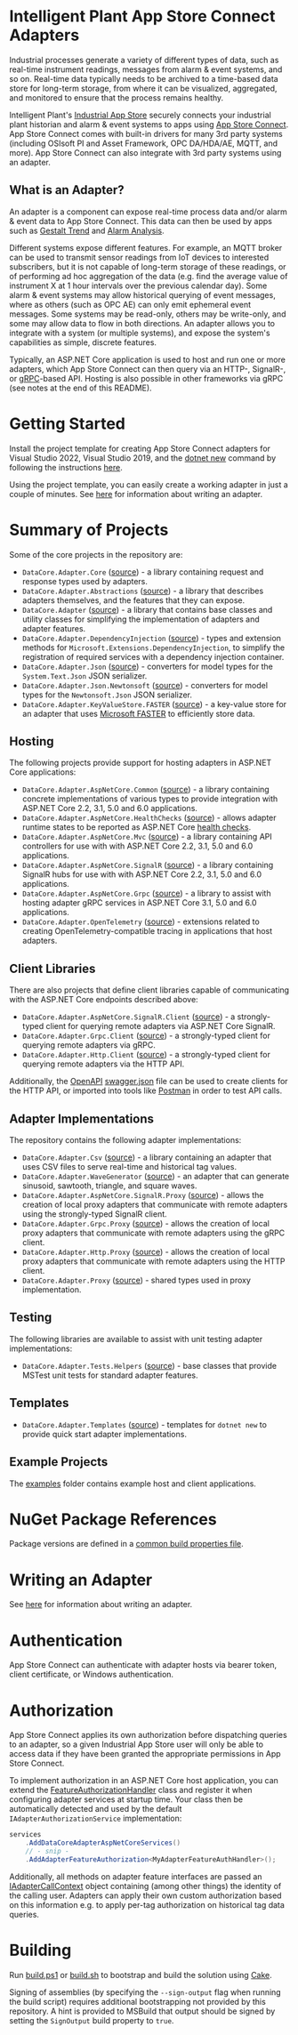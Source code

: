 # Intelligent Plant App Store Connect Adapters

Industrial processes generate a variety of different types of data, such as real-time instrument readings, messages from alarm & event systems, and so on. Real-time data typically needs to be archived to a time-based data store for long-term storage, from where it can be visualized, aggregated, and monitored to ensure that the process remains healthy.

Intelligent Plant's [Industrial App Store](https://appstore.intelligentplant.com) securely connects your industrial plant historian and alarm & event systems to apps using [App Store Connect](https://appstore.intelligentplant.com/Welcome/AppProfile?appId=a73c453df5f447a6aa8a08d2019037a5). App Store Connect comes with built-in drivers for many 3rd party systems (including OSIsoft PI and Asset Framework, OPC DA/HDA/AE, MQTT, and more). App Store Connect can also integrate with 3rd party systems using an adapter.

## What is an Adapter?

An adapter is a component can expose real-time process data and/or alarm & event data to App Store Connect. This data can then be used by apps such as [Gestalt Trend](https://appstore.intelligentplant.com/Home/AppProfile?appId=3fbd54df59964243aa9cf4b3f04823f6) and [Alarm Analysis](https://appstore.intelligentplant.com/Home/AppProfile?appId=d2322b59ff334c97b49760e40000d28e).

Different systems expose different features. For example, an MQTT broker can be used to transmit sensor readings from IoT devices to interested subscribers, but it is not capable of long-term storage of these readings, or of performing ad hoc aggregation of the data (e.g. find the average value of instrument X at 1 hour intervals over the previous calendar day). Some alarm & event systems may allow historical querying of event messages, where as others (such as OPC AE) can only emit ephemeral event messages. Some systems may be read-only, others may be write-only, and some may allow data to flow in both directions. An adapter allows you to integrate with a system (or multiple systems), and expose the system's capabilities as simple, discrete features. 

Typically, an ASP.NET Core application is used to host and run one or more adapters, which App Store Connect can then query via an HTTP-, SignalR-, or [gRPC](https://grpc.io/)-based API. Hosting is also possible in other frameworks via gRPC (see notes at the end of this README).


# Getting Started

Install the project template for creating App Store Connect adapters for Visual Studio 2022, Visual Studio 2019, and the [dotnet new](https://docs.microsoft.com/en-us/dotnet/core/tools/dotnet-new) command by following the instructions [here](/src/DataCore.Adapter.Templates).

Using the project template, you can easily create a working adapter in just a couple of minutes. See [here](/docs/writing-an-adapter.md) for information about writing an adapter.


# Summary of Projects

Some of the core projects in the repository are:

* `DataCore.Adapter.Core` ([source](/src/DataCore.Adapter.Core)) - a library containing request and response types used by adapters.
* `DataCore.Adapter.Abstractions` ([source](/src/DataCore.Adapter.Abstractions)) - a library that describes adapters themselves, and the features that they can expose.
* `DataCore.Adapter` ([source](/src/DataCore.Adapter)) - a library that contains base classes and utility classes for simplifying the implementation of adapters and adapter features.
* `DataCore.Adapter.DependencyInjection` ([source](/src/DataCore.Adapter.DependencyInjection)) - types and extension methods for `Microsoft.Extensions.DependencyInjection`, to simplify the registration of required services with a dependency injection container.
* `DataCore.Adapter.Json` ([source](/src/DataCore.Adapter.Json)) - converters for model types for the `System.Text.Json` JSON serializer.
* `DataCore.Adapter.Json.Newtonsoft` ([source](/src/DataCore.Adapter.Json.Newtonsoft)) - converters for model types for the `Newtonsoft.Json` JSON serializer.
* `DataCore.Adapter.KeyValueStore.FASTER` ([source](/src/DataCore.Adapter.KeyValueStore.FASTER)) - a key-value store for an adapter that uses [Microsoft FASTER](https://microsoft.github.io/FASTER/) to efficiently store data.

## Hosting

The following projects provide support for hosting adapters in ASP.NET Core applications:

* `DataCore.Adapter.AspNetCore.Common` ([source](/src/DataCore.Adapter.AspNetCore.Common)) - a library containing concrete implementations of various types to provide integration with ASP.NET Core 2.2, 3.1, 5.0 and 6.0 applications.
* `DataCore.Adapter.AspNetCore.HealthChecks` ([source](/src/DataCore.Adapter.AspNetCore.HealthChecks)) - allows adapter runtime states to be reported as ASP.NET Core [health checks](https://docs.microsoft.com/en-us/aspnet/core/host-and-deploy/health-checks).
* `DataCore.Adapter.AspNetCore.Mvc` ([source](/src/DataCore.Adapter.AspNetCore.Mvc)) - a library containing API controllers for use with with ASP.NET Core 2.2, 3.1, 5.0 and 6.0 applications.
* `DataCore.Adapter.AspNetCore.SignalR` ([source](/src/DataCore.Adapter.AspNetCore.SignalR)) - a library containing SignalR hubs for use with with ASP.NET Core 2.2, 3.1, 5.0 and 6.0 applications.
* `DataCore.Adapter.AspNetCore.Grpc` ([source](/src/DataCore.Adapter.AspNetCore.Grpc)) - a library to assist with hosting adapter gRPC services in ASP.NET Core 3.1, 5.0 and 6.0 applications.
* `DataCore.Adapter.OpenTelemetry` ([source](/src/DataCore.Adapter.OpenTelemetry)) - extensions related to creating OpenTelemetry-compatible tracing in applications that host adapters.

## Client Libraries

There are also projects that define client libraries capable of communicating with the ASP.NET Core endpoints described above:

* `DataCore.Adapter.AspNetCore.SignalR.Client` ([source](/src/DataCore.Adapter.AspNetCore.SignalR.Client)) - a strongly-typed client for querying remote adapters via ASP.NET Core SignalR.
* `DataCore.Adapter.Grpc.Client` ([source](/src/DataCore.Adapter.Grpc.Client)) - a strongly-typed client for querying remote adapters via gRPC.
* `DataCore.Adapter.Http.Client` ([source](/src/DataCore.Adapter.Http.Client)) - a strongly-typed client for querying remote adapters via the HTTP API.

Additionally, the [OpenAPI](https://swagger.io/) [swagger.json](/swagger.json) file can be used to create clients for the HTTP API, or imported into tools like [Postman](https://www.getpostman.com/) in order to test API calls.

## Adapter Implementations

The repository contains the following adapter implementations:

* `DataCore.Adapter.Csv` ([source](/src/DataCore.Adapter.Csv)) - a library containing an adapter that uses CSV files to serve real-time and historical tag values.
* `DataCore.Adapter.WaveGenerator` ([source](/src/DataCore.Adapter.WaveGenerator)) - an adapter that can generate sinusoid, sawtooth, triangle, and square waves.
* `DataCore.Adapter.AspNetCore.SignalR.Proxy` ([source](/src/DataCore.Adapter.AspNetCore.SignalR.Proxy)) - allows the creation of local proxy adapters that communicate with remote adapters using the strongly-typed SignalR client.
* `DataCore.Adapter.Grpc.Proxy` ([source](/src/DataCore.Adapter.Grpc.Proxy)) - allows the creation of local proxy adapters that communicate with remote adapters using the gRPC client.
* `DataCore.Adapter.Http.Proxy` ([source](/src/DataCore.Adapter.Http.Proxy)) - allows the creation of local proxy adapters that communicate with remote adapters using the HTTP client.
* `DataCore.Adapter.Proxy` ([source](/src/DataCore.Adapter.Proxy)) - shared types used in proxy implementation.

## Testing

The following libraries are available to assist with unit testing adapter implementations:

* `DataCore.Adapter.Tests.Helpers` ([source](/src/DataCore.Adapter.Tests.Helpers)) - base classes that provide MSTest unit tests for standard adapter features.

## Templates

* `DataCore.Adapter.Templates` ([source](/src/DataCore.Adapter.Templates)) - templates for `dotnet new` to provide quick start adapter implementations.

## Example Projects

The [examples](/examples) folder contains example host and client applications.


# NuGet Package References

Package versions are defined in a [common build properties file](/build/Dependencies.props).


# Writing an Adapter

See [here](/docs/writing-an-adapter.md) for information about writing an adapter.


# Authentication

App Store Connect can authenticate with adapter hosts via bearer token, client certificate, or Windows authentication.


# Authorization

App Store Connect applies its own authorization before dispatching queries to an adapter, so a given Industrial App Store user will only be able to access data if they have been granted the appropriate permissions in App Store Connect.

To implement authorization in an ASP.NET Core host application, you can extend the [FeatureAuthorizationHandler](/src/DataCore.Adapter.AspNetCore.Common/Authorization/FeatureAuthorizationHandler.cs) class and register it when configuring adapter services at startup time. Your class then be automatically detected and used by the default `IAdapterAuthorizationService` implementation:

```csharp
services
    .AddDataCoreAdapterAspNetCoreServices()
    // - snip -
    .AddAdapterFeatureAuthorization<MyAdapterFeatureAuthHandler>();
```

Additionally, all methods on adapter feature interfaces are passed an [IAdapterCallContext](/src/DataCore.Adapter.Abstractions/IAdapterCallContext.cs) object containing (among other things) the identity of the calling user. Adapters can apply their own custom authorization based on this information e.g. to apply per-tag authorization on historical tag data queries.


# Building

Run [build.ps1](./build.ps1) or [build.sh](./build.sh) to bootstrap and build the solution using [Cake](https://cakebuild.net/).

Signing of assemblies (by specifying the `--sign-output` flag when running the build script) requires additional bootstrapping not provided by this repository. A hint is provided to MSBuild that output should be signed by setting the `SignOutput` build property to `true`.
